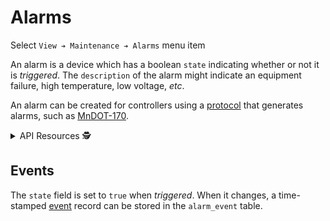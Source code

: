 # Alarms

Select `View ➔ Maintenance ➔ Alarms` menu item

An alarm is a device which has a boolean `state` indicating whether or not it is
_triggered_.  The `description` of the alarm might indicate an equipment
failure, high temperature, low voltage, _etc_.

An alarm can be created for controllers using a [protocol] that generates
alarms, such as [MnDOT-170].

<details>
<summary>API Resources 🕵️ </summary>

* `iris/api/alarm` (primary)
* `iris/api/alarm/{name}`

| Access       | Primary                 | Secondary     |
|--------------|-------------------------|---------------|
| 👁️  View      | name, state             | trigger\_time |
| 🔧 Configure | description, controller | pin           |

</details>

## Events

The `state` field is set to `true` when _triggered_.  When it changes, a
time-stamped [event] record can be stored in the `alarm_event` table.


[MnDOT-170]: protocols.html#mndot-170
[protocol]: protocols.html
[event]: events.html
